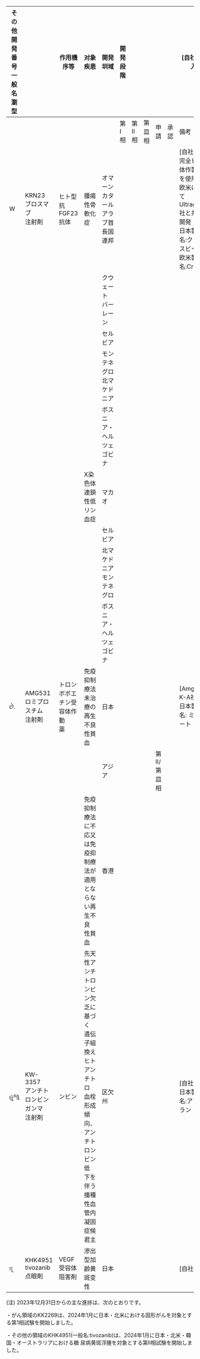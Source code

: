 | その他<br>開発番号<br>一般名<br>瀏型 |                                | 作用機序等              | 对象疾患                                                                         | 開発<br>圳域                     | 開発段階 |     |     |            |    | [自社or導入]                                                                               |
|--------------------------|--------------------------------|--------------------|------------------------------------------------------------------------------|------------------------------|------|-----|-----|------------|----|----------------------------------------------------------------------------------------|
|                          |                                |                    |                                                                              |                              | 第I相  | 第Ⅱ相 | 第皿相 | 申請         | 承認 | 備考                                                                                     |
| W                        | KRN23<br>ブロスマブ<br>注射剤          | ヒト型抗FGF23抗体        | 腫瘍性骨軟化症                                                                      | オマーン<br>カタール<br>アラブ首長国<br>連邦 |      |     |     |            |    | [自社]<br>完全ヒト抗体作製技術を使用<br>欧米においてUltragenyx社と共同<br>開発<br>日本製品名:クリースビータ<br>欧米製品名:Crysvita |
|                          |                                |                    |                                                                              | クウェート<br>バーレーン               |      |     |     |            |    |                                                                                        |
|                          |                                |                    |                                                                              | セルビア                         |      |     |     |            |    |                                                                                        |
|                          |                                |                    |                                                                              | モンテネグロ<br>北マケドニア             |      |     |     |            |    |                                                                                        |
|                          |                                |                    |                                                                              | ボスニア・ヘル<br>ツェゴビナ             |      |     |     |            |    |                                                                                        |
|                          |                                |                    | X染色体連鎖性低リン血症                                                                 | マカオ                          |      |     |     |            |    |                                                                                        |
|                          |                                |                    |                                                                              | セルビア                         |      |     |     |            |    |                                                                                        |
|                          |                                |                    |                                                                              | 北マケドニア<br>モンテネグロ             |      |     |     |            |    |                                                                                        |
|                          |                                |                    |                                                                              | ボスニア・ヘル<br>ツェゴビナ             |      |     |     |            |    |                                                                                        |
| છે.                      | AMG531<br>ロミプロスチム<br>注射剤       | トロンボボエチン受容体作動<br>薬 | 免疫抑制療法未治療の再生不良<br>性貧血                                                        | 日本                           |      |     |     |            |    | [Amgen K-A社]<br>日本製品名:	ミプレート                                                           |
|                          |                                |                    |                                                                              | アジア                          |      |     |     | 第Ⅱ/<br>第皿相 |    |                                                                                        |
|                          |                                |                    | 免疫抑制療法に不応又は免疫抑<br>制療法が適用とならない再生不良<br>性貧血                                     | 香港                           |      |     |     |            |    |                                                                                        |
| હુજુ                     | KW-3357<br>アンチトロンビン ガンマ<br>注射剤 | ンビン                | 先天性アンチトロンビン欠乏に基づく<br>遺伝子組換えヒトアンチトロ  血栓形成傾向、アンチトロンビン低<br>下を伴う播種性血管内凝固症候<br>君主 | 区欠州                          |      |     |     |            |    | [自社]<br>日本製品名:アコアラン                                                                    |
| ನ್ನ                      | KHK4951<br>tivozanib<br>点眼剤    | VEGF受容体阻害剤         | 渗出型加齢黄斑变性                                                                    | 日本                           |      |     |     |            |    | [自社]                                                                                   |

(注) 2023年12月31日からの主な進捗は、次のとおりです。

・がん領域のKK2269は、2024年1月に日本・北米における固形がんを対象とする第1相試験を開始しました。

・その他の領域のKHK4951(一般名:tivozanib)は、2024年1月に日本・北米・韓国・オーストラリアにおける糖 尿病黄斑浮腫を対象とする第Ⅱ相試験を開始しました。
